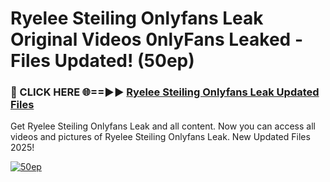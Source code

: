 # Ryelee Steiling Onlyfans Leak Original Videos 0nlyFans Leaked - Files Updated! (50ep)

<h3>🔴 CLICK HERE 🌐==►► <a href="https://tinyurl.com/3hn5wdd3" rel="nofollow">Ryelee Steiling Onlyfans Leak Updated Files</a></h3>

Get Ryelee Steiling Onlyfans Leak and all content. Now you can access all videos and pictures of Ryelee Steiling Onlyfans Leak. New Updated Files 2025!

[![50ep](https://i.imgur.com/4HnBqBT.gif)](https://tinyurl.com/3hn5wdd3)
